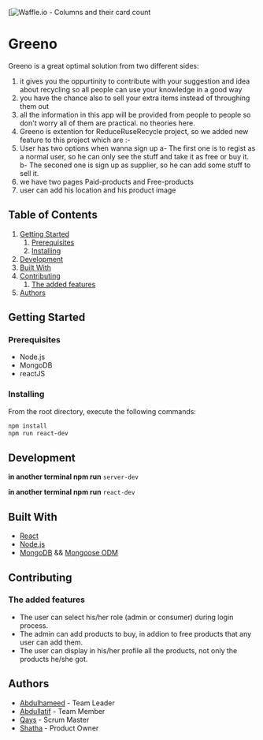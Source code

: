 [![Waffle.io - Columns and their card count](https://waffle.io/meepo-Org/Zuse-RBK)
# Greeno
Greeno is a great optimal solution from two different sides:
1. it gives you the oppurtinity to contribute with your suggestion and idea about recycling so all people can use your knowledge in a good way 
2. you have the chance also to sell your extra items instead of throughing them out 
3. all the information in this app will be provided from people to people so don't worry all of them are practical. no theories here.
4. Greeno is extention for ReduceRuseRecycle project, so we added new feature to this project which are :-
  1. User has two options when wanna sign up 
    a- The first one is to regist as a normal user, so he can only see the stuff and take it as free or buy it.
    b- The seconed one is sign up as supplier, so he can add some stuff to sell it.
  2. we have two pages Paid-products and Free-products
  3. user can add his location and his product image  

## Table of Contents
1. [Getting Started](#getting-started)
    1. [Prerequisites](#prerequisites)
    1. [Installing](#installing)
1. [Development](#development)
1. [Built With](#built-with)
1. [Contributing](#contributing)
    1. [The added features](#the-added-features)
1. [Authors](#authors)

## Getting Started
### Prerequisites
 - Node.js
 - MongoDB
 - reactJS 
 
### Installing
 From the root directory, execute the following commands:
 
```sh
npm install
npm run react-dev 
```

## Development
**in another terminal npm run** `server-dev`

**in another terminal npm run** `react-dev` 

## Built With
 - [React](https://reactjs.org/)
 - [Node.js](https://nodejs.org)
 - [MongoDB](https://www.mongodb.com) && [Mongoose ODM](http://mongoosejs.com/docs/)
 
## Contributing
### The added features
- The user can select his/her role (admin or consumer) during login process.
- The admin can add products to buy, in addion to free products that any user can add them.
- The user can display in his/her profile all the products, not only the products he/she got.

 ## Authors
 - [Abdulhameed](https://github.com/abdulhameed89) - Team Leader
 - [Abdullatif](https://github.com/AbdullatifJamous891) - Team Member
 - [Qays](https://github.com/QaysTrad) - Scrum Master
 - [Shatha](https://github.com/ShSukkar) - Product Owner
